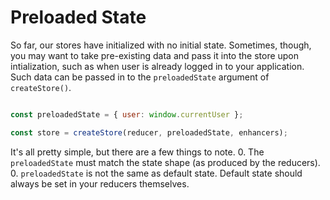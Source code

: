 # Preloaded State

So far, our stores have initialized with no initial state. Sometimes, though, you may want to take pre-existing data and pass it into the store upon intialization, such as when user is already logged in to your application. Such data can be passed in to the `preloadedState` argument of `createStore()`.

```js

const preloadedState = { user: window.currentUser };

const store = createStore(reducer, preloadedState, enhancers);

```

It's all pretty simple, but there are a few things to note.
0.	The `preloadedState` must match the state shape (as produced by the 
reducers).
0.	`preloadedState` is not the same as default state. Default state should always be set in your reducers themselves.